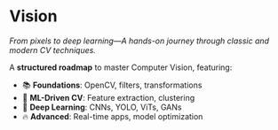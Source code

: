 # Vision
*From pixels to deep learning—A hands-on journey through classic and modern CV techniques.*

A **structured roadmap** to master Computer Vision, featuring:  
- 📚 **Foundations**: OpenCV, filters, transformations  
- 🧠 **ML-Driven CV**: Feature extraction, clustering  
- 🚀 **Deep Learning**: CNNs, YOLO, ViTs, GANs  
- 🔥 **Advanced**: Real-time apps, model optimization 

